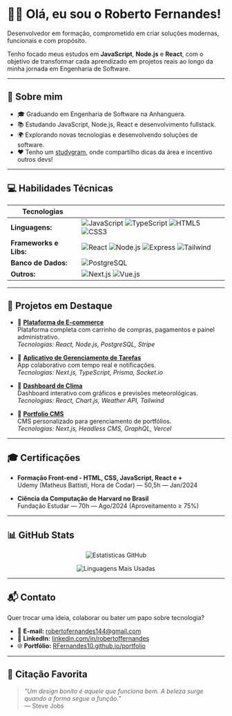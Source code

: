 # 👦🏻 Olá, eu sou o Roberto Fernandes!

Desenvolvedor em formação, comprometido em criar soluções modernas, funcionais e com propósito.

Tenho focado meus estudos em **JavaScript**, **Node.js** e **React**, com o objetivo de transformar cada aprendizado em projetos reais ao longo da minha jornada em Engenharia de Software.

---

## 📌 Sobre mim

- 🎓 Graduando em Engenharia de Software na Anhanguera.
- 📚 Estudando JavaScript, Node.js, React e desenvolvimento fullstack.
- 🌍 Explorando novas tecnologias e desenvolvendo soluções de software.
- ❤️ Tenho um [studygram](https://www.instagram.com/eduardavieira.dev?igsh=MTIzbGJ6YjN0dHoyYw%3D%3D&utm_source=qr), onde compartilho dicas da área e incentivo outros devs!

---

## 💻 Habilidades Técnicas

| Tecnologias | |
|------------|--|
| **Linguagens:** | ![JavaScript](https://raw.githubusercontent.com/devicons/devicon/master/icons/javascript/javascript-plain.svg) ![TypeScript](https://raw.githubusercontent.com/devicons/devicon/master/icons/typescript/typescript-original.svg) ![HTML5](https://raw.githubusercontent.com/devicons/devicon/master/icons/html5/html5-original.svg) ![CSS3](https://raw.githubusercontent.com/devicons/devicon/master/icons/css3/css3-original.svg) |
| **Frameworks e Libs:** | ![React](https://raw.githubusercontent.com/devicons/devicon/master/icons/react/react-original.svg) ![Node.js](https://raw.githubusercontent.com/devicons/devicon/master/icons/nodejs/nodejs-original.svg) ![Express](https://raw.githubusercontent.com/devicons/devicon/master/icons/express/express-original.svg) ![Tailwind](https://raw.githubusercontent.com/devicons/devicon/master/icons/tailwindcss/tailwindcss-original.svg) |
| **Banco de Dados:** | ![PostgreSQL](https://raw.githubusercontent.com/devicons/devicon/master/icons/postgresql/postgresql-original.svg) |
| **Outros:** | ![Next.js](https://cdn.jsdelivr.net/gh/devicons/devicon/icons/nextjs/nextjs-original.svg) ![Vue.js](https://raw.githubusercontent.com/devicons/devicon/master/icons/vuejs/vuejs-original.svg) |

---

## 🚀 Projetos em Destaque

- 🔹 **[Plataforma de E-commerce](https://github.com/RFernandes10/ecommerce)**  
  Plataforma completa com carrinho de compras, pagamentos e painel administrativo.  
  _Tecnologias: React, Node.js, PostgreSQL, Stripe_

- 🔹 **[Aplicativo de Gerenciamento de Tarefas](https://github.com/RFernandes10/task-app)**  
  App colaborativo com tempo real e notificações.  
  _Tecnologias: Next.js, TypeScript, Prisma, Socket.io_

- 🔹 **[Dashboard de Clima](https://github.com/RFernandes10/weather-dashboard)**  
  Dashboard interativo com gráficos e previsões meteorológicas.  
  _Tecnologias: React, Chart.js, Weather API, Tailwind_

- 🔹 **[Portfolio CMS](https://github.com/RFernandes10/portfolio-cms)**  
  CMS personalizado para gerenciamento de portfólios.  
  _Tecnologias: Next.js, Headless CMS, GraphQL, Vercel_

---

## 🎓 Certificações

- **Formação Front-end - HTML, CSS, JavaScript, React e +**  
  Udemy (Matheus Battisti, Hora de Codar) — 50,5h — Jan/2024

- **Ciência da Computação de Harvard no Brasil**  
  Fundação Estudar — 70h — Ago/2024 (Aproveitamento ≥ 75%)

---

## 📊 GitHub Stats

<div align="center">

![Estatísticas GitHub](https://github-readme-stats.vercel.app/api?username=RFernandes10&show_icons=true&theme=tokyonight&include_all_commits=true&count_private=true)

![Linguagens Mais Usadas](https://github-readme-stats.vercel.app/api/top-langs/?username=RFernandes10&layout=compact&langs_count=6&theme=highcontrast)

</div>

---

## 📬 Contato

Quer trocar uma ideia, colaborar ou bater um papo sobre tecnologia?

- 📧 **E-mail:** [robertofernandes144@gmail.com](mailto:robertofernandes144@gmail.com)  
- 💼 **LinkedIn:** [linkedin.com/in/robertoffernandes](https://www.linkedin.com/in/robertoffernandes)  
- 🌐 **Portfólio:** [RFernandes10.github.io/portfolio](https://RFernandes10.github.io/portfolio)

---

## 🌈 Citação Favorita

> _"Um design bonito é aquele que funciona bem. A beleza surge quando a forma segue a função."_  
> — Steve Jobs
